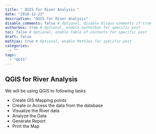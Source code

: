 ```yaml
---
title: " QGIS for River Analysis "
date: "2018-12-23"
description: "QGIS for River Analysis"
disable_comments: false # Optional, disable Disqus comments if true
authorbox: true # Optional, enable authorbox for specific post
toc: false # Optional, enable Table of Contents for specific post
draft: false
mathjax: true # Optional, enable MathJax for specific post
categories:
  - ""
tags:
  - "QGIS"
---
```


## QGIS for River Analysis

We will be using QGIS to following tasks

+ Create GIS Mapping points
+ Create or Access the data from the database
+ Visualize the River data
+ Analyze the Data
+ Generate Report
+ Print the Map
